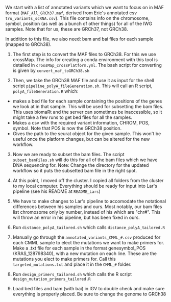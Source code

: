 We start with a list of annotated variants which we want to focus on in MAF format (`MAF_All_GRCh37.maf`, derived from Eric's annotated csv `tru_variants_scRNA.csv`). This file contains info on the chromosome, symbol, position (as well as a bunch of other things) for all of the IWG samples. Note that for us, these are GRCh37, not GRCh38.

In addition to this file, we also need: bam and bai files for each sample (mapped to GRCh38).


1. The first step is to convert the MAF files to GRCh38. For this we use crossMap. The info for creating a conda environment with this tool is detailed in `crossMap_crossPlatform.yml`. The bash script for converting is given by `convert_maf_toGRCh38.sh`

2. Then, we take the GRCh38 MAF file and use it as input for the shell script `pipeline_polyA_fileGeneration.sh`. This will call an R script, `polyA_fileGeneration.R` which:
  * makes a bed file for each sample containing the positions of the genes we look at in that sample. This will be used for subsetting the bam files. This uses biomaRt and the server can sometimes be inaccessible, so it might take a few runs to get bed files for all the samples.
  * Makes a csv with the required variant information, CHROM, POS, symbol. Note that POS is now the GRCh38 position.
  * Gives the path to the seurat object for the given sample. This won't be useful once the platform changes, but can be altered for the new workflow.
  
3. Now we are ready to subset the bam files. The script `subset_bamFiles.sh` will do this for all of the bam files which we have DNA sequencing for. Note: Change the directory for the updated workflow so it puts the subsetted bam file in the right spot. 

4. At this point, I moved off the cluster. I copied all folders from the cluster to my local computer. Everything should be ready for input into Lar's pipeline (see his README at `README_Lars`)
  1. We have to make changes to Lar's pipeline to accomodate the notational differences between his samples and ours. Most notably, our bam files list chromosome only by number, instead of his which are "chr#". This will throw an error in his pipeline, but has been fixed in ours.
  2. Run `distance_polyA_tailored.sh` which calls `distance_polyA_tailored.R`
  3. Manually go through the `annotated_variants_CMML_#.csv` produced for each CMML sample to elect the mutations we want to make primers for. Make a .txt file for each sample in the format genesymbol_POS (KRAS_128798340), with a new mutation on each line. These are the mutations you elect to make primers for. Call this `targeted_mutations.txt` and place it in the `CMML_#` folder.
  4. Run `design_primers_tailored.sh` which calls the R script `design_mutation_primers_tailored.R`
  5. Load bed files and bam (with bai) in IGV to double check and make sure everything is properly placed. Be sure to change the genome to GRCh38
